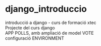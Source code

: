 # django_introduccio
introducció a django - curs de formació xtec
<br>Projecte del curs django
<br>APP POLLS, amb ampliació de model VOTE
<br>configuració ENVIRONMENT
